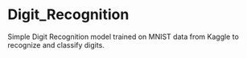 # Digit_Recognition
Simple Digit Recognition model trained on MNIST data from Kaggle to recognize and classify digits.
